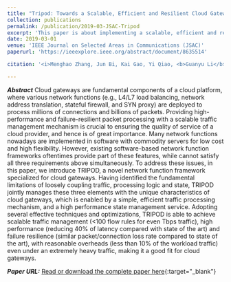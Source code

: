 ```yaml
---
title: "Tripod: Towards a Scalable, Efficient and Resilient Cloud Gateway"
collection: publications
permalink: /publication/2019-03-JSAC-Tripod
excerpt: 'This paper is about implementing a scalable, efficient and resilient cloud gateway.'
date: 2019-03-01
venue: 'IEEE Journal on Selected Areas in Communications (JSAC)'
paperurl: 'https://ieeexplore.ieee.org/abstract/document/8635514'

citation: '<i>Menghao Zhang, Jun Bi, Kai Gao, Yi Qiao, <b>Guanyu Li</b>, Xiao Kong, Zhaogeng Li, and Hongxin Hu. &quot;Tripod: Towards a Scalable, Efficient and Resilient Cloud Gateway&quot;. In IEEE Journal on Selected Areas in Communications (JSAC), Vol.37, No.3, 2019.</i>'

---
```

***Abstract***
Cloud gateways are fundamental components of a cloud platform, where various network functions (e.g., L4/L7 load balancing, network address translation, stateful firewall, and SYN proxy) are deployed to process millions of connections and billions of packets. Providing high-performance and failure-resilient packet processing with a scalable traffic management mechanism is crucial to ensuring the quality of service of a cloud provider, and hence is of great importance. Many network functions nowadays are implemented in software with commodity servers for low cost and high flexibility. However, existing software-based network function frameworks oftentimes provide part of these features, while cannot satisfy all three requirements above simultaneously. To address these issues, in this paper, we introduce TRIPOD, a novel network function framework specialized for cloud gateways. Having identified the fundamental limitations of loosely coupling traffic, processing logic and state, TRIPOD jointly manages these three elements with the unique characteristics of cloud gateways, which is enabled by a simple, efficient traffic processing mechanism, and a high performance state management service. Adopting several effective techniques and optimizations, TRIPOD is able to achieve scalable traffic management (&lt;100 flow rules for even Tbps traffic), high performance (reducing 40% of latency compared with state of the art) and failure resilience (similar packet/connection loss rate compared to state of the art), with reasonable overheads (less than 10% of the workload traffic) even under an extremely heavy traffic, making it a good fit for cloud gateways.

***Paper URL:***
[Read or download the complete paper here](https://ieeexplore.ieee.org/abstract/document/8635514){:target="\_blank"}
